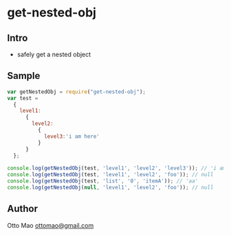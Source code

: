 get-nested-obj
==============

## Intro

* safely get a nested object

## Sample
```javascript
var getNestedObj = require("get-nested-obj");
var test =
  {
    level1:
      {
        level2:
          {
            level3:'i am here'
          }
      }
  };
  
console.log(getNestedObj(test, 'level1', 'level2', 'level3')); // 'i am here'
console.log(getNestedObj(test, 'level1', 'level2', 'foo')); // null
console.log(getNestedObj(test, 'list', '0', 'itemA')); // 'aa'
console.log(getNestedObj(null, 'level1', 'level2', 'foo')); // null
```

## Author
Otto Mao
ottomao@gmail.com